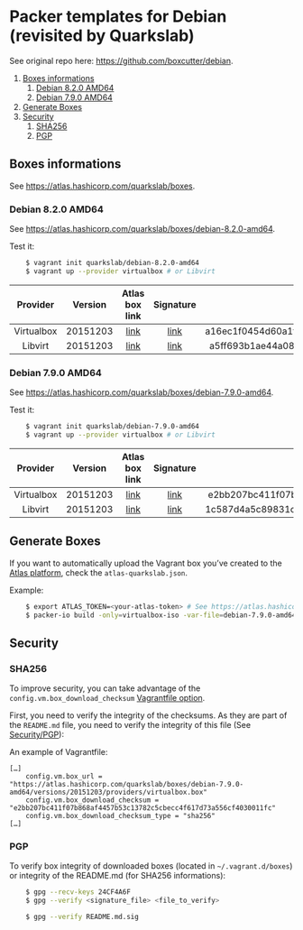 # Packer templates for Debian (revisited by Quarkslab)

See original repo here: https://github.com/boxcutter/debian.


1. [Boxes informations](#boxes-informations)
    1. [Debian 8.2.0 AMD64](debian-8.2.0-amd64)
    2. [Debian 7.9.0 AMD64](debian-7.9.0-amd64)
2. [Generate Boxes](#generate-boxes)
3. [Security](#security)
    1. [SHA256](#sha256)
    2. [PGP](#pgp)


## Boxes informations

See https://atlas.hashicorp.com/quarkslab/boxes.


### Debian 8.2.0 AMD64

See https://atlas.hashicorp.com/quarkslab/boxes/debian-8.2.0-amd64.

Test it:
```bash
    $ vagrant init quarkslab/debian-8.2.0-amd64
    $ vagrant up --provider virtualbox # or Libvirt
```

| Provider       | Version  | Atlas box link        | Signature                 | SHA256                                                           |
| :------:       | :-----:  | :------------:        | :-------:                 | :----:                                                           |
| Virtualbox     | 20151203 | [link][8.2.0-amd64_2] | [link][8.2.0-amd64_2.sig] | a16ec1f0454d60a1fd708a6b88498062a4dad223db30aa5df79a6e16e537a081 |
| Libvirt        | 20151203 | [link][8.2.0-amd64_1] | [link][8.2.0-amd64_1.sig] | a5ff693b1ae44a0837e4b171af51947c484fab889ab918e8b7a2f52f3a5a6daa |

[8.2.0-amd64_2]: https://atlas.hashicorp.com/quarkslab/boxes/debian-8.2.0-amd64/versions/20151203/providers/virtualbox.box
[8.2.0-amd64_2.sig]: signatures/virtualbox/debian-8.2.0-amd64-nocm-20151203.box.sig
[8.2.0-amd64_1]: https://atlas.hashicorp.com/quarkslab/boxes/debian-8.2.0-amd64/versions/20151203/providers/libvirt.box
[8.2.0-amd64_1.sig]: signatures/libvirt/debian-8.2.0-amd64-nocm-20151203.box.sig


### Debian 7.9.0 AMD64

See https://atlas.hashicorp.com/quarkslab/boxes/debian-7.9.0-amd64.

Test it:
```bash
    $ vagrant init quarkslab/debian-7.9.0-amd64
    $ vagrant up --provider virtualbox # or Libvirt
```

| Provider       | Version  | Atlas box link        | Signature                 | SHA256                                                           |
| :------:       | :-----:  | :------------:        | :-------:                 | :----:                                                           |
| Virtualbox     | 20151203 | [link][7.9.0-amd64_2] | [link][7.9.0-amd64_2.sig] | e2bb207bc411f07b868af4457b53c13782c5cbecc4f617d73a556cf4030011fc |
| Libvirt        | 20151203 | [link][7.9.0-amd64_1] | [link][7.9.0-amd64_1.sig] | 1c587d4a5c89831ce4da5049dde364e29d258e4940b5fdd7eeb769eba0f2e959 |

[7.9.0-amd64_2]: https://atlas.hashicorp.com/quarkslab/boxes/debian-7.9.0-amd64/versions/20151203/providers/virtualbox.box
[7.9.0-amd64_2.sig]: signatures/virtualbox/debian-7.9.0-amd64-nocm-20151203.box.sig
[7.9.0-amd64_1]: https://atlas.hashicorp.com/quarkslab/boxes/debian-7.9.0-amd64/versions/20151203/providers/libvirt.box
[7.9.0-amd64_1.sig]: signatures/libvirt/debian-7.9.0-amd64-nocm-20151203.box.sig


## Generate Boxes

If you want to automatically upload the Vagrant box you’ve created to the [Atlas
platform](https://atlas.hashicorp.com), check the `atlas-quarkslab.json`.

Example:
```bash
    $ export ATLAS_TOKEN=<your-atlas-token> # See https://atlas.hashicorp.com/help/user-accounts/authentication
    $ packer-io build -only=virtualbox-iso -var-file=debian-7.9.0-amd64.json atlas-quarkslab.json
```


## Security

### SHA256

To improve security, you can take advantage of the
``config.vm.box_download_checksum`` [Vagrantfile
option](https://docs.vagrantup.com/v2/vagrantfile/machine_settings.html).

First, you need to verify the integrity of the checksums. As they are part of
the `README.md` file, you need to verify the integrity of this file (See [Security/PGP](#pgp)):

An example of Vagrantfile:
```
[…]
    config.vm.box_url = "https://atlas.hashicorp.com/quarkslab/boxes/debian-7.9.0-amd64/versions/20151203/providers/virtualbox.box"
    config.vm.box_download_checksum = "e2bb207bc411f07b868af4457b53c13782c5cbecc4f617d73a556cf4030011fc"
    config.vm.box_download_checksum_type = "sha256"
[…]
```


### PGP

To verify box integrity of downloaded boxes (located in `~/.vagrant.d/boxes`)
or integrity of the README.md (for SHA256 informations):
```bash
    $ gpg --recv-keys 24CF4A6F
    $ gpg --verify <signature_file> <file_to_verify>

    $ gpg --verify README.md.sig
```
